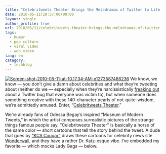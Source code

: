 ```yaml
---
title: "Celebritweets Theater Brings the Melodramas of Twitter to Life [VIDEO]"
date: 2010-05-11T20:57:00+00:00
layout: single
author_profile: true
url: 2010/05/11/celebritweets-theater-brings-the-melodramas-of-twitter-to-life-video/
tags:
  - humor
  - pop culture
  - viral video
  - web video
lang: en
category: 
  - techblog
---
```

[![Screen-shot-2010-05-11-at-10.17.34-AM-e1273587486236](http://lh6.ggpht.com/_vaUVXcmC3OI/S-m9rs_S0gI/AAAAAAAACLM/kzn1JRAMuwI/Screen-shot-2010-05-11-at-10.17.34-AM-e1273587486236_thumb%5B1%5D.png?imgmax=800 "Screen-shot-2010-05-11-at-10.17.34-AM-e1273587486236")](http://lh5.ggpht.com/_vaUVXcmC3OI/S-m9nDMnWfI/AAAAAAAACLI/317pa2BGnx0/s1600-h/Screen-shot-2010-05-11-at-10.17.34-AM-e1273587486236%5B3%5D.png) We know, we know — you don’t give a damn about celebrities and what they’re tweeting about (neither do we — especially when they’re narcissistically [freaking out](http://twitter.com/KimKardashian/status/13741631004) about a Twitter bug that everyone was victim to), but when someone does something creative with these 140-character pearls of not-quite-wisdom, we’re admittedly amused. Enter, “[Celebritweets Theater](http://wonderwall.msn.com/movies/Tweets-Theater-97.videos).” 

We’re already fans of Odessa Begay’s inspired “Museum of Modern Tweets,” in which the artist composes surrealistic pictures of the strange things famous people say. “Celebritweets Theater” is basically a horse of the same color — short cartoons that tell the story behind the tweet. A dude that goes by [“KCS Cougar”](http://twitter.com/kcscougar) draws these cartoons for celebrity news site [Wonderwall](http://wonderwall.msn.com/), and they have a rather Dr. Katz-esque vibe. I’ve embedded my favorite — which mocks Lady Gaga — below.